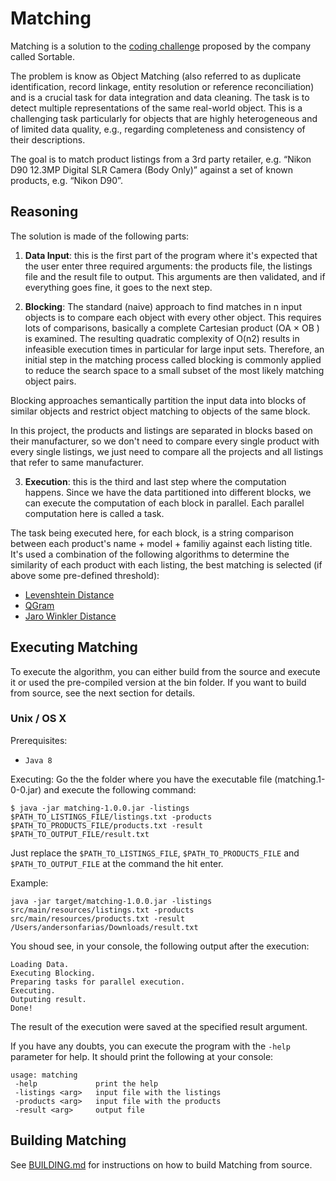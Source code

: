 Matching
=======

Matching is a solution to the [coding challenge](http://sortable.com/challenge/) proposed by the company called Sortable.

The problem is know as Object Matching (also referred to as duplicate identification, record linkage, entity resolution or reference reconciliation) and is a crucial task for data integration and data cleaning. The task is to detect multiple representations of the same real-world object. This is a challenging task particularly for objects that are highly heterogeneous and of limited data quality, e.g., regarding completeness and consistency of their descriptions.

The goal is to match product listings from a 3rd party retailer, e.g. “Nikon D90 12.3MP Digital SLR Camera (Body Only)” against a set of known products, e.g. “Nikon D90”.

## Reasoning

The solution is made of the following parts:

1. **Data Input**: this is the first part of the program where it's expected that the user enter three required arguments: the products file, the listings file and the result file to output. This arguments are then validated, and if everything goes fine, it goes to the next step.

2. **Blocking**: The standard (naive) approach to find matches in n input objects is to compare each object with every other object. This requires lots of comparisons, basically a complete Cartesian product (OA × OB ) is examined. The resulting quadratic complexity of O(n2) results in infeasible execution times in particular for large input sets. Therefore, an initial step in the matching process called blocking is commonly applied to reduce the search space to a small subset of the most likely matching object pairs.
 
Blocking approaches semantically partition the input data into blocks of similar objects and restrict object matching to objects of the same block.

In this project, the products and listings are separated in blocks based on their manufacturer, so we don't need to compare every single product with every single listings, we just need to compare all the projects and all listings that refer to same manufacturer.

3. **Execution**: this is the third and last step where the computation happens. Since we have the data partitioned into different blocks, we can execute the computation of each block in parallel. Each parallel computation here is called a task.

The task being executed here, for each block, is a string comparison between each product's name + model + familiy against each listing title. It's used a combination of the following algorithms to determine the similarity of each product with each listing, the best matching is selected (if above some pre-defined threshold):

* [Levenshtein Distance](https://en.wikipedia.org/wiki/Levenshtein_distance)
* [QGram](https://en.wikipedia.org/wiki/Gram%E2%80%93Schmidt_process)
* [Jaro Winkler Distance](https://en.wikipedia.org/wiki/Jaro%E2%80%93Winkler_distance)

## Executing Matching

To execute the algorithm, you can either build from the source and execute it or used the pre-compiled version at the bin folder.
If you want to build from source, see the next section for details.

### Unix / OS X

Prerequisites:
* `Java 8`

Executing:
Go the the folder where you have the executable file (matching.1-0-0.jar) and execute the following command:

```text
$ java -jar matching-1.0.0.jar -listings $PATH_TO_LISTINGS_FILE/listings.txt -products $PATH_TO_PRODUCTS_FILE/products.txt -result $PATH_TO_OUTPUT_FILE/result.txt
```
Just replace the ```$PATH_TO_LISTINGS_FILE```, ```$PATH_TO_PRODUCTS_FILE``` and ```$PATH_TO_OUTPUT_FILE``` at the command the hit enter.

Example:

```text
java -jar target/matching-1.0.0.jar -listings src/main/resources/listings.txt -products src/main/resources/products.txt -result /Users/andersonfarias/Downloads/result.txt
```

You shoud see, in your console, the following output after the execution:

```text
Loading Data.
Executing Blocking.
Preparing tasks for parallel execution.
Executing.
Outputing result.
Done!
```

The result of the execution were saved at the specified result argument. 

If you have any doubts, you can execute the program with the ```-help``` parameter for help. It should print the following at your console:

```text
usage: matching
 -help             print the help
 -listings <arg>   input file with the listings
 -products <arg>   input file with the products
 -result <arg>     output file
```

## Building Matching

See [BUILDING.md](BUILDING.md) for instructions on how to build Matching from source.
